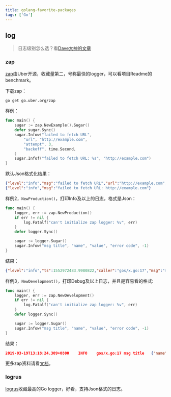 ```yaml
---
title: golang-favorite-packages
tags: ['Go']
---
```




## log

> 日志级别怎么选？看[Dave大神的文章](https://dave.cheney.net/2015/11/05/lets-talk-about-logging)

### zap

[zap](https://github.com/uber-go/zap)由Uber开源，收藏量第二，号称最快的logger，可以看项目Readme的benchmark。

下载zap：
```bash
go get go.uber.org/zap
```

样例：
```go
func main() {
	sugar := zap.NewExample().Sugar()
	defer sugar.Sync()
	sugar.Infow("failed to fetch URL",
		"url", "http://example.com",
		"attempt", 3,
		"backoff", time.Second,
	)
	sugar.Infof("failed to fetch URL: %s", "http://example.com")
}
```

默认Json格式化结果：
```json
{"level":"info","msg":"failed to fetch URL","url":"http://example.com","attempt":3,"backoff":"1s"}
{"level":"info","msg":"failed to fetch URL: http://example.com"}
```

样例2，`NewProduction()`，打印Info及以上的日志，格式是Json：
```go
func main() {
	logger, err := zap.NewProduction()
	if err != nil {
		log.Fatalf("can't initialize zap logger: %v", err)
	}
	defer logger.Sync()

	sugar := logger.Sugar()
	sugar.Infow("msg title", "name", "value", "error code", -1)
}
```

结果：
```json
{"level":"info","ts":1552972483.9980822,"caller":"gos/x.go:17","msg":"msg title","name":"value","error code":404}
```

样例3，`NewDevelopment()`，打印Debug及以上日志，并且是容易看的格式:
```go
func main() {
	logger, err := zap.NewDevelopment()
	if err != nil {
		log.Fatalf("can't initialize zap logger: %v", err)
	}
	defer logger.Sync()

	sugar := logger.Sugar()
	sugar.Infow("msg title", "name", "value", "error code", -1)
}
```

结果：
```json
2019-03-19T13:18:24.309+0800	INFO	gos/x.go:17	msg title	{"name": "value", "error code": -1}
```

更多zap资料请看[文档](godoc.org/go.uber.org/zap)。

### logrus

[logrus](https://github.com/Sirupsen/logrus)收藏最高的Go logger，好看，支持Json格式的日志。




